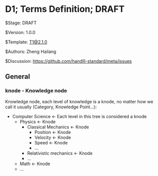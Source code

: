 # D1; Terms Definition; DRAFT

$Stage: DRAFT

$Version: 1.0.0

$Template: T1@2.1.0

$Authors: Zheng Hailang

$Discussion: https://github.com/handlll-standard/meta/issues

## General

### knode - Knowledge node

Knowledge node, each level of knowledge is a knode, no matter how we call it usually (Category, Knowledge Point...):

- Computer Science <- Each level in this tree is considered a knode
    - Physics <- Knode
        - Classical Mechanics <- Knode
            - Position <- Knode
            - Velocity <- Knode
            - Speed <- Knode
            - ...
        - Relativistic mechanics <- Knode
        - ...
    - Math <- Knode
    - ...
